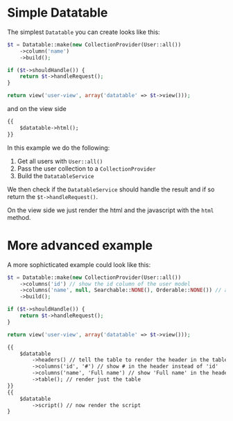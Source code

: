 # Simple Datatable

The simplest `Datatable` you can create looks like this:
```php
$t = Datatable::make(new CollectionProvider(User::all())
	->column('name')
	->build();

if ($t->shouldHandle()) {
    return $t->handleRequest();
}

return view('user-view', array('datatable' => $t->view()));
```

and on the view side

```html 
{{
	$datatable->html();
}}

```

In this example we do the following:

1. Get all users with `User::all()` 
2. Pass the user collection to a `CollectionProvider`
3. Build the `DatatableService` 

We then check if the `DatatableService` should handle the result and if so return the `$t->handleRequest()`.

On the view side we just render the html and the javascript with the `html` method.

# More advanced example

A more sophicticated example could look like this:
```php
$t = Datatable::make(new CollectionProvider(User::all())
	->columns('id') // show the id column of the user model
	->columns('name', null, Searchable::NONE(), Orderable::NONE()) // also show the full name of the user, but do not allow searching or ordering of the column
	->build();

if ($t->shouldHandle()) {
    return $t->handleRequest();
}

return view('user-view', array('datatable' => $t->view()));
```

```html 
{{
	$datatable
		->headers() // tell the table to render the header in the table
		->columns('id', '#') // show # in the header instead of 'id'
		->columns('name', 'Full name') // show 'Full name' in the header instead of 'name'
		->table(); // render just the table
}}
{{
	$datatable
		->script() // now render the script
}

